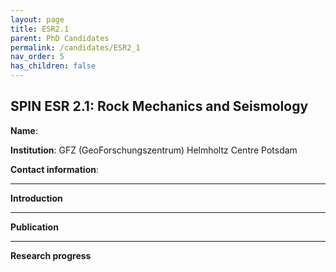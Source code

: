 ```yaml
---
layout: page
title: ESR2.1
parent: PhD Candidates
permalink: /candidates/ESR2_1
nav_order: 5
has_children: false
---
```


## SPIN ESR 2.1: Rock Mechanics and Seismology

__Name__:           

__Institution__: GFZ (GeoForschungszentrum) Helmholtz Centre Potsdam

__Contact information__: 

---
__Introduction__


---
__Publication__


---
__Research progress__





